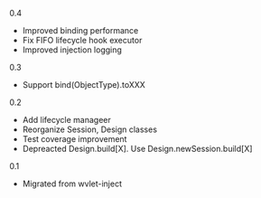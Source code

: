 0.4 
 - Improved binding performance
 - Fix FIFO lifecycle hook executor
 - Improved injection logging

0.3 
 - Support bind(ObjectType).toXXX 

0.2
 - Add lifecycle manageer
 - Reorganize Session, Design classes
 - Test coverage improvement
 - Depreacted Design.build[X]. Use Design.newSession.build[X]

0.1
 - Migrated from wvlet-inject
